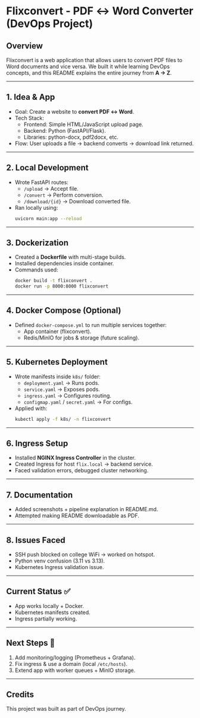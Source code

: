 
# Flixconvert - PDF ↔ Word Converter (DevOps Project)

## Overview
Flixconvert is a web application that allows users to convert PDF files to Word documents and vice versa. 
We built it while learning DevOps concepts, and this README explains the entire journey from **A → Z**.

---

## 1. Idea & App
- Goal: Create a website to **convert PDF ↔ Word**.
- Tech Stack:
  - Frontend: Simple HTML/JavaScript upload page.
  - Backend: Python (FastAPI/Flask).
  - Libraries: python-docx, pdf2docx, etc.
- Flow: User uploads a file → backend converts → download link returned.

---

## 2. Local Development
- Wrote FastAPI routes:
  - `/upload` → Accept file.
  - `/convert` → Perform conversion.
  - `/download/{id}` → Download converted file.
- Ran locally using:
  ```bash
  uvicorn main:app --reload
  ```

---

## 3. Dockerization
- Created a **Dockerfile** with multi-stage builds.
- Installed dependencies inside container.
- Commands used:
  ```bash
  docker build -t flixconvert .
  docker run -p 8000:8000 flixconvert
  ```

---

## 4. Docker Compose (Optional)
- Defined `docker-compose.yml` to run multiple services together:
  - App container (flixconvert).
  - Redis/MinIO for jobs & storage (future scaling).

---

## 5. Kubernetes Deployment
- Wrote manifests inside `k8s/` folder:
  - `deployment.yaml` → Runs pods.
  - `service.yaml` → Exposes pods.
  - `ingress.yaml` → Configures routing.
  - `configmap.yaml` / `secret.yaml` → For configs.
- Applied with:
  ```bash
  kubectl apply -f k8s/ -n flixconvert
  ```

---

## 6. Ingress Setup
- Installed **NGINX Ingress Controller** in the cluster.
- Created Ingress for host `flix.local` → backend service.
- Faced validation errors, debugged cluster networking.

---


## 7. Documentation
- Added screenshots + pipeline explanation in README.md.
- Attempted making README downloadable as PDF.

---

## 8. Issues Faced
- SSH push blocked on college WiFi → worked on hotspot.
- Python venv confusion (3.11 vs 3.13).
- Kubernetes Ingress validation issue.

---

## Current Status ✅
- App works locally + Docker.
- Kubernetes manifests created.
- Ingress partially working.

---

## Next Steps 🚀
1. Add monitoring/logging (Prometheus + Grafana).
2. Fix ingress & use a domain (local `/etc/hosts`).
3. Extend app with worker queues + MinIO storage.

---

## Credits
This project was built as part of DevOps journey.
